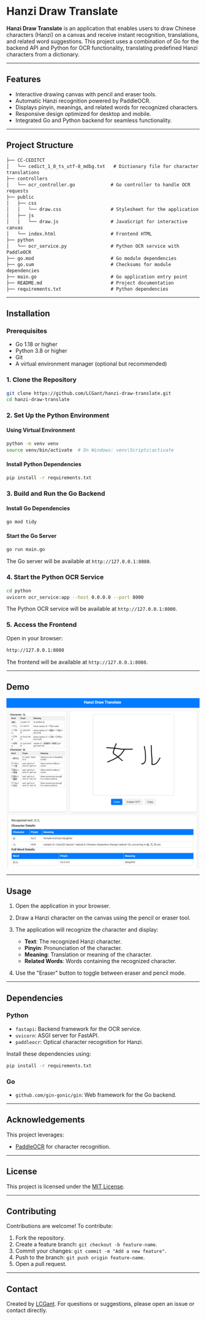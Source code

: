 # Hanzi Draw Translate

**Hanzi Draw Translate** is an application that enables users to draw Chinese characters (Hanzi) on a canvas and receive instant recognition, translations, and related word suggestions. This project uses a combination of Go for the backend API and Python for OCR functionality, translating predefined Hanzi characters from a dictionary.

---

## Features

- Interactive drawing canvas with pencil and eraser tools.
- Automatic Hanzi recognition powered by PaddleOCR.
- Displays pinyin, meanings, and related words for recognized characters.
- Responsive design optimized for desktop and mobile.
- Integrated Go and Python backend for seamless functionality.

---

## Project Structure

```
├── CC-CEDITCT
│   └── cedict_1_0_ts_utf-8_mdbg.txt   # Dictionary file for character translations
├── controllers
│   └── ocr_controller.go             # Go controller to handle OCR requests
├── public
│   ├── css
│   │   └── draw.css                  # Stylesheet for the application
│   ├── js
│   │   └── draw.js                   # JavaScript for interactive canvas
│   └── index.html                    # Frontend HTML
├── python
│   └── ocr_service.py                # Python OCR service with PaddleOCR
├── go.mod                            # Go module dependencies
├── go.sum                            # Checksums for module dependencies
├── main.go                           # Go application entry point
├── README.md                         # Project documentation
├── requirements.txt                  # Python dependencies
```

---

## Installation

### Prerequisites

- Go 1.18 or higher
- Python 3.8 or higher
- Git
- A virtual environment manager (optional but recommended)

### 1. Clone the Repository
```bash
git clone https://github.com/LCGant/hanzi-draw-translate.git
cd hanzi-draw-translate
```

### 2. Set Up the Python Environment

#### Using Virtual Environment
```bash
python -m venv venv
source venv/bin/activate  # On Windows: venv\Scripts\activate
```

#### Install Python Dependencies
```bash
pip install -r requirements.txt
```

### 3. Build and Run the Go Backend

#### Install Go Dependencies
```bash
go mod tidy
```

#### Start the Go Server
```bash
go run main.go
```

The Go server will be available at `http://127.0.0.1:8080`.

### 4. Start the Python OCR Service
```bash
cd python
uvicorn ocr_service:app --host 0.0.0.0 --port 8000
```

The Python OCR service will be available at `http://127.0.0.1:8000`.

### 5. Access the Frontend
Open in your browser:
```bash
http://127.0.0.1:8080
```
The frontend will be available at `http://127.0.0.1:8080`.

---

## Demo
![Showcase](https://github.com/LCGant/hanzi-draw-translate/blob/main/images/showcase.png)

---

## Usage

1. Open the application in your browser.
2. Draw a Hanzi character on the canvas using the pencil or eraser tool.
3. The application will recognize the character and display:
   - **Text**: The recognized Hanzi character.
   - **Pinyin**: Pronunciation of the character.
   - **Meaning**: Translation or meaning of the character.
   - **Related Words**: Words containing the recognized character.

4. Use the "Eraser" button to toggle between eraser and pencil mode.

---

## Dependencies

### Python
- `fastapi`: Backend framework for the OCR service.
- `uvicorn`: ASGI server for FastAPI.
- `paddleocr`: Optical character recognition for Hanzi.

Install these dependencies using:
```bash
pip install -r requirements.txt
```

### Go
- `github.com/gin-gonic/gin`: Web framework for the Go backend.

---

## Acknowledgements

This project leverages:
- [PaddleOCR](https://github.com/PaddlePaddle/PaddleOCR) for character recognition.

---

## License

This project is licensed under the [MIT License](LICENSE).

---

## Contributing

Contributions are welcome! To contribute:
1. Fork the repository.
2. Create a feature branch: `git checkout -b feature-name`.
3. Commit your changes: `git commit -m "Add a new feature"`.
4. Push to the branch: `git push origin feature-name`.
5. Open a pull request.

---

## Contact

Created by [LCGant](https://github.com/LCGant). For questions or suggestions, please open an issue or contact directly.

